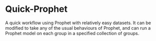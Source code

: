 # Quick-Prophet
A quick workflow using Prophet with relatively easy datasets. It can be modified to take any of the usual behaviours of Prophet, and can run a Prophet model on each group in a specified collection of groups.
